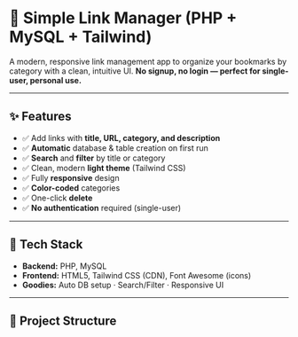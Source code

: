 # 📎 Simple Link Manager (PHP + MySQL + Tailwind)

A modern, responsive link management app to organize your bookmarks by category with a clean, intuitive UI. **No signup, no login — perfect for single-user, personal use.**

---

## ✨ Features

- ✅ Add links with **title, URL, category, and description**
- ✅ **Automatic** database & table creation on first run
- ✅ **Search** and **filter** by title or category
- ✅ Clean, modern **light theme** (Tailwind CSS)
- ✅ Fully **responsive** design
- ✅ **Color-coded** categories
- ✅ One-click **delete**
- ✅ **No authentication** required (single-user)

---

## 🧱 Tech Stack

- **Backend:** PHP, MySQL
- **Frontend:** HTML5, Tailwind CSS (CDN), Font Awesome (icons)
- **Goodies:** Auto DB setup · Search/Filter · Responsive UI

---

## 📂 Project Structure

